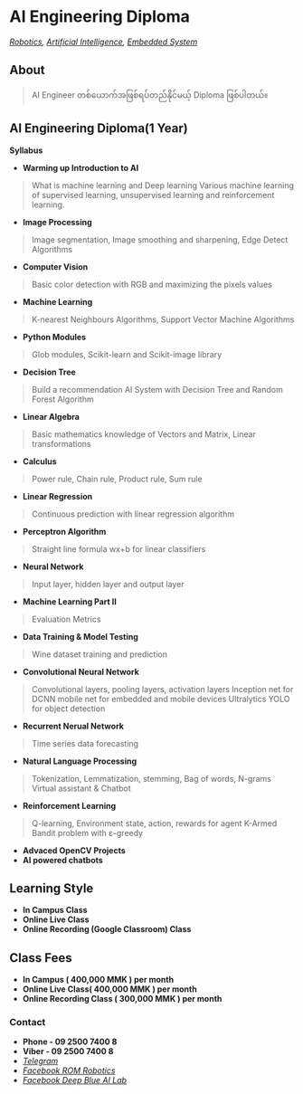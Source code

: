 # AI Engineering Diploma
*[Robotics](./robotics_engineering.md),  [Artificial Intelligence](./artificial_intelligence_engineering.md),  [Embedded System](./embedded_engineering.md)*

## About
> AI Engineer တစ်ယောက်အဖြစ်ရပ်တည်နိုင်မယ့် Diploma ဖြစ်ပါတယ်။


<!--## ဒီနှစ် 2024 သီတင်းကျွတ် ပိတ်ရက် ကျွတ်ကျဲနေတဲ့ promotion 

> =-=-=-=-=-=-=-

### 🚀 Congratulations 🚀

### 60% OFF  for AI Diploma Recording Class 

> AI Engineering Diploma ရဲ့ Recording Class Module တစ်ခုကို
ပုံမှန် Class Fees 300,000 MMK ဖြစ်ပါတယ်။

#### အခုလက်ရှိ ရရှိထားတဲ့ discount ဟာ

> 🚀 Module တစ်ခုချင်း ဝယ်မယ်ဆိုရင် ၁၂၀,၀၀၀ / module >> discount 60 % OFF

> 🚀 ၁၂ ခုထဲက ၆ ခုစာကြိုသွင်းမယ်ဆိုရင်  ၁၀၀,၀၀၀ / module 

> 🚀 ၁၂ ခုလုံးစာ ကြိုသွင်းထားမယ်ဆိုရင် ၈၅,၀၀၀ / module-->



## AI Engineering Diploma(1 Year)
**Syllabus**

- **Warming up Introduction to AI**
> What is machine learning and Deep learning
Various machine learning of supervised learning, unsupervised learning and reinforcement
learning.
- **Image Processing**
> Image segmentation, Image smoothing and sharpening, Edge Detect Algorithms
- **Computer Vision**
> Basic color detection with RGB and maximizing the pixels values
- **Machine Learning**
> K-nearest Neighbours Algorithms, Support Vector Machine Algorithms
- **Python Modules**
> Glob modules, Scikit-learn and Scikit-image library
- **Decision Tree**
> Build a recommendation AI System with Decision Tree and Random Forest Algorithm
- **Linear Algebra**
> Basic mathematics knowledge of Vectors and Matrix, Linear transformations
- **Calculus**
> Power rule, Chain rule, Product rule, Sum rule
- **Linear Regression**
> Continuous prediction with linear regression algorithm
- **Perceptron Algorithm**
> Straight line formula wx+b for linear classifiers
- **Neural Network**
> Input layer, hidden layer and output layer
- **Machine Learning Part II**
> Evaluation Metrics
- **Data Training & Model Testing**
> Wine dataset training and prediction
- **Convolutional Neural Network**
> Convolutional layers, pooling layers, activation layers
Inception net for DCNN
mobile net for embedded and mobile devices
Ultralytics YOLO for object detection
- **Recurrent Nerual Network**
> Time series data forecasting
- **Natural Language Processing**
> Tokenization, Lemmatization, stemming, Bag of words, N-grams
Virtual assistant & Chatbot
- **Reinforcement Learning**
> Q-learning, Environment state, action, rewards for agent
K-Armed Bandit problem with ε-greedy
- **Advaced OpenCV Projects**
- **AI powered chatbots**



## Learning Style 
- **In Campus Class**
- **Online Live Class**
- **Online Recording (Google Classroom) Class**

## Class Fees 
- **In Campus ( 400,000 MMK ) per month**
- **Online Live Class( 400,000 MMK ) per month**
- **Online Recording Class ( 300,000 MMK ) per month**

### Contact
- **Phone - 09 2500 7400 8**
- **Viber - 09 2500 7400 8**
- *[Telegram](https://t.me/rom_dynamics)*
- *[Facebook ROM Robotics](https://www.facebook.com/ROMROBOTS/)*
- *[Facebook Deep Blue AI Lab](https://www.facebook.com/deepblueailab/)*


